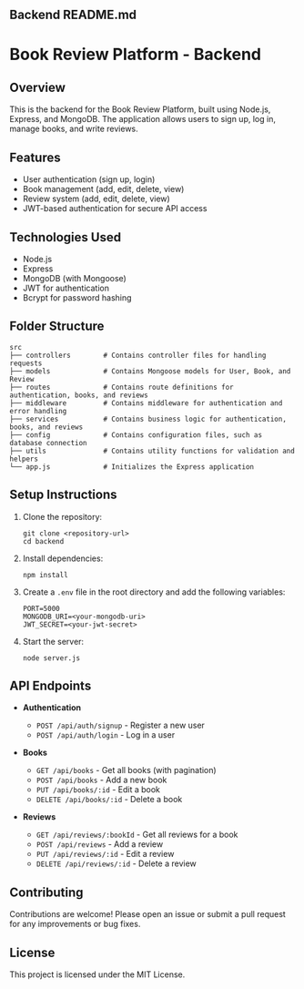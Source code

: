 ## Backend README.md

# Book Review Platform - Backend

## Overview
This is the backend for the Book Review Platform, built using Node.js, Express, and MongoDB. The application allows users to sign up, log in, manage books, and write reviews.

## Features
- User authentication (sign up, login)
- Book management (add, edit, delete, view)
- Review system (add, edit, delete, view)
- JWT-based authentication for secure API access

## Technologies Used
- Node.js
- Express
- MongoDB (with Mongoose)
- JWT for authentication
- Bcrypt for password hashing

## Folder Structure
```
src
├── controllers        # Contains controller files for handling requests
├── models             # Contains Mongoose models for User, Book, and Review
├── routes             # Contains route definitions for authentication, books, and reviews
├── middleware         # Contains middleware for authentication and error handling
├── services           # Contains business logic for authentication, books, and reviews
├── config             # Contains configuration files, such as database connection
├── utils              # Contains utility functions for validation and helpers
└── app.js             # Initializes the Express application
```

## Setup Instructions
1. Clone the repository:
   ```
   git clone <repository-url>
   cd backend
   ```

2. Install dependencies:
   ```
   npm install
   ```

3. Create a `.env` file in the root directory and add the following variables:
   ```
   PORT=5000
   MONGODB_URI=<your-mongodb-uri>
   JWT_SECRET=<your-jwt-secret>
   ```

4. Start the server:
   ```
   node server.js
   ```

## API Endpoints
- **Authentication**
  - `POST /api/auth/signup` - Register a new user
  - `POST /api/auth/login` - Log in a user

- **Books**
  - `GET /api/books` - Get all books (with pagination)
  - `POST /api/books` - Add a new book
  - `PUT /api/books/:id` - Edit a book
  - `DELETE /api/books/:id` - Delete a book

- **Reviews**
  - `GET /api/reviews/:bookId` - Get all reviews for a book
  - `POST /api/reviews` - Add a review
  - `PUT /api/reviews/:id` - Edit a review
  - `DELETE /api/reviews/:id` - Delete a review

## Contributing
Contributions are welcome! Please open an issue or submit a pull request for any improvements or bug fixes.

## License
This project is licensed under the MIT License.